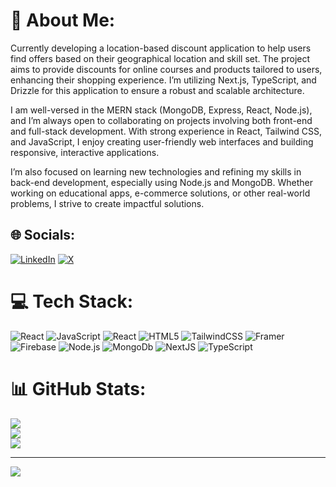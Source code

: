 # 💫 About Me:
Currently developing a location-based discount application to help users find offers based on their geographical location and skill set. The project aims to provide discounts for online courses and products tailored to users, enhancing their shopping experience. I’m utilizing Next.js, TypeScript, and Drizzle for this application to ensure a robust and scalable architecture.

I am well-versed in the MERN stack (MongoDB, Express, React, Node.js), and I’m always open to collaborating on projects involving both front-end and full-stack development. With strong experience in React, Tailwind CSS, and JavaScript, I enjoy creating user-friendly web interfaces and building responsive, interactive applications.

I’m also focused on learning new technologies and refining my skills in back-end development, especially using Node.js and MongoDB. Whether working on educational apps, e-commerce solutions, or other real-world problems, I strive to create impactful solutions.

## 🌐 Socials:
[![LinkedIn](https://img.shields.io/badge/LinkedIn-%230077B5.svg?logo=linkedin&logoColor=white)](https://linkedin.com/in/johannes-moloantoa-webdev) [![X](https://img.shields.io/badge/X-black.svg?logo=X&logoColor=white)](https://x.com/software_saga) 

# 💻 Tech Stack:
![React](https://img.shields.io/badge/react-%2320232a.svg?style=for-the-badge&logo=react&logoColor=%2361DAFB) ![JavaScript](https://img.shields.io/badge/javascript-%23323330.svg?style=for-the-badge&logo=javascript&logoColor=%23F7DF1E) ![React](https://img.shields.io/badge/react-%2320232a.svg?style=for-the-badge&logo=react&logoColor=%2361DAFB) ![HTML5](https://img.shields.io/badge/html5-%23E34F26.svg?style=for-the-badge&logo=html5&logoColor=white) ![TailwindCSS](https://img.shields.io/badge/tailwindcss-%2338B2AC.svg?style=for-the-badge&logo=tailwind-css&logoColor=white) ![Framer](https://img.shields.io/badge/Framer-black?style=for-the-badge&logo=framer&logoColor=blue) ![Firebase](https://img.shields.io/badge/firebase-%23039BE5.svg?style=for-the-badge&logo=firebase)  ![Node.js](https://img.shields.io/badge/node.js-%23039BE5.svg?style=for-the-badge&logo=node.js) 
 ![MongoDb](https://img.shields.io/badge/mongodb-%23039BE5.svg?style=for-the-badge&logo=monogdb) ![NextJS](https://img.shields.io/badge/next.js-%23039BE5.svg?style=for-the-badge&logo=next.js&logoColor=white) ![TypeScript ](https://img.shields.io/badge/typescript-%23007ACC.svg?style=for-the-badge&logo=typescript&logoColor=white) 
# 📊 GitHub Stats:
![](https://github-readme-stats.vercel.app/api?username=jaydeexsf&theme=dark&hide_border=false&include_all_commits=false&count_private=false)<br/>
![](https://github-readme-streak-stats.herokuapp.com/?user=jaydeexsf&theme=dark&hide_border=false)<br/>
![](https://github-readme-stats.vercel.app/api/top-langs/?username=jaydeexsf&theme=dark&hide_border=false&include_all_commits=false&count_private=false&layout=compact)

---
[![](https://visitcount.itsvg.in/api?id=jaydeexsf&icon=0&color=0)](https://visitcount.itsvg.in)

<!-- Proudly created with GPRM ( https://gprm.itsvg.in ) -->
